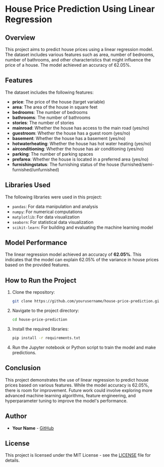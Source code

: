 # House Price Prediction Using Linear Regression

## Overview

This project aims to predict house prices using a linear regression model. The dataset includes various features such as area, number of bedrooms, number of bathrooms, and other characteristics that might influence the price of a house. The model achieved an accuracy of 62.05%.

## Features

The dataset includes the following features:

- **price**: The price of the house (target variable)
- **area**: The area of the house in square feet
- **bedrooms**: The number of bedrooms
- **bathrooms**: The number of bathrooms
- **stories**: The number of stories
- **mainroad**: Whether the house has access to the main road (yes/no)
- **guestroom**: Whether the house has a guest room (yes/no)
- **basement**: Whether the house has a basement (yes/no)
- **hotwaterheating**: Whether the house has hot water heating (yes/no)
- **airconditioning**: Whether the house has air conditioning (yes/no)
- **parking**: The number of parking spaces
- **prefarea**: Whether the house is located in a preferred area (yes/no)
- **furnishingstatus**: The furnishing status of the house (furnished/semi-furnished/unfurnished)

## Libraries Used

The following libraries were used in this project:

- `pandas`: For data manipulation and analysis
- `numpy`: For numerical computations
- `matplotlib`: For data visualization
- `seaborn`: For statistical data visualization
- `scikit-learn`: For building and evaluating the machine learning model

## Model Performance

The linear regression model achieved an accuracy of **62.05%**. This indicates that the model can explain 62.05% of the variance in house prices based on the provided features.

## How to Run the Project

1. Clone the repository:
    ```bash
    git clone https://github.com/yourusername/house-price-prediction.git
    ```
2. Navigate to the project directory:
    ```bash
    cd house-price-prediction
    ```
3. Install the required libraries:
    ```bash
    pip install -r requirements.txt
    ```
4. Run the Jupyter notebook or Python script to train the model and make predictions.

## Conclusion

This project demonstrates the use of linear regression to predict house prices based on various features. While the model accuracy is 62.05%, there is room for improvement. Future work could involve exploring more advanced machine learning algorithms, feature engineering, and hyperparameter tuning to improve the model's performance.

## Author

- **Your Name** - [GitHub](https://github.com/KMsojib)

## License

This project is licensed under the MIT License - see the [LICENSE](LICENSE) file for details.